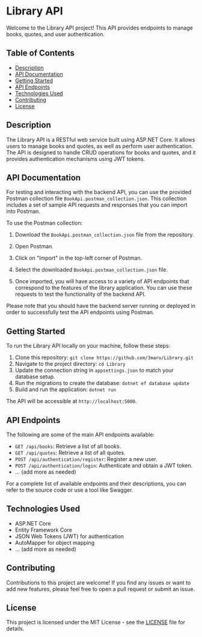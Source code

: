 # Library API

Welcome to the Library API project! This API provides endpoints to manage books, quotes, and user authentication.

## Table of Contents

- [Description](#description)
- [API Documentation](#API-Documentation)
- [Getting Started](#getting-started)
- [API Endpoints](#api-endpoints)
- [Technologies Used](#technologies-used)
- [Contributing](#contributing)
- [License](#license)

## Description

The Library API is a RESTful web service built using ASP.NET Core. It allows users to manage books and quotes, as well as perform user authentication. The API is designed to handle CRUD operations for books and quotes, and it provides authentication mechanisms using JWT tokens.

## API Documentation

For testing and interacting with the backend API, you can use the provided Postman collection file `BookApi.postman_collection.json`. This collection includes a set of sample API requests and responses that you can import into Postman.

To use the Postman collection:

1. Download the `BookApi.postman_collection.json` file from the repository.

2. Open Postman.

3. Click on "Import" in the top-left corner of Postman.

4. Select the downloaded `BookApi.postman_collection.json` file.

5. Once imported, you will have access to a variety of API endpoints that correspond to the features of the library application. You can use these requests to test the functionality of the backend API.

Please note that you should have the backend server running or deployed in order to successfully test the API endpoints using Postman.


## Getting Started

To run the Library API locally on your machine, follow these steps:

1. Clone this repository: `git clone https://github.com/3maro/Library.git`
2. Navigate to the project directory: `cd Library`
3. Update the connection string in `appsettings.json` to match your database setup.
4. Run the migrations to create the database: `dotnet ef database update`
5. Build and run the application: `dotnet run`

The API will be accessible at `http://localhost:5000`.

## API Endpoints

The following are some of the main API endpoints available:

- `GET /api/books`: Retrieve a list of all books.
- `GET /api/quotes`: Retrieve a list of all quotes.
- `POST /api/authentication/register`: Register a new user.
- `POST /api/authentication/login`: Authenticate and obtain a JWT token.
- ... (add more as needed)

For a complete list of available endpoints and their descriptions, you can refer to the source code or use a tool like Swagger.

## Technologies Used

- ASP.NET Core
- Entity Framework Core
- JSON Web Tokens (JWT) for authentication
- AutoMapper for object mapping
- ... (add more as needed)

## Contributing

Contributions to this project are welcome! If you find any issues or want to add new features, please feel free to open a pull request or submit an issue.

## License

This project is licensed under the MIT License - see the [LICENSE](LICENSE) file for details.
